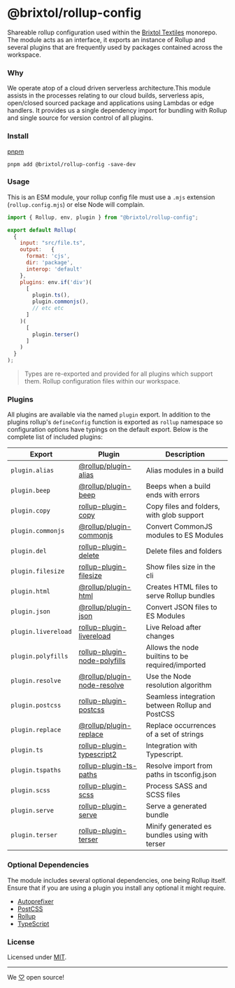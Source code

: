 # @brixtol/rollup-config

Shareable rollup configuration used within the [Brixtol Textiles](https://brixtoltextiles.com) monorepo. The module acts as an interface, it exports an instance of Rollup and several plugins that are frequently used by packages contained across the workspace.

### Why

We operate atop of a cloud driven serverless architecture.This module assists in the processes relating to our cloud builds, serverless apis, open/closed sourced package and applications using Lambdas or edge handlers. It provides us a single dependency import for bundling with Rollup and single source for version control of all plugins.

### Install

[pnpm](https://pnpm.js.org/en/cli/install)

```cli
pnpm add @brixtol/rollup-config -save-dev
```

### Usage

This is an ESM module, your rollup config file must use a `.mjs` extension (`rollup.config.mjs`) or else Node will complain.

<!-- prettier-ignore -->
```js
import { Rollup, env, plugin } from "@brixtol/rollup-config";

export default Rollup(
  {
    input: "src/file.ts",
    output:   {
      format: 'cjs',
      dir: 'package',
      interop: 'default'
    },
    plugins: env.if('div')(
      [
        plugin.ts(),
        plugin.commonjs(),
        // etc etc
      ]
    )(
      [
        plugin.terser()
      ]
    )
  }
);
```

> Types are re-exported and provided for all plugins which support them. Rollup configuration files within our workspace.

### Plugins

All plugins are available via the named `plugin` export. In addition to the plugins rollup's `defineConfig` function is exported as `rollup` namespace so configuration options have typings on the default export. Below is the complete list of included plugins:

| Export              | Plugin                                               | Description                                      |
| ------------------- | ---------------------------------------------------- | ------------------------------------------------ |
| `plugin.alias`      | [@rollup/plugin-alias](https://git.io/JuTc9)         | Alias modules in a build                         |
| `plugin.beep`       | [@rollup/plugin-beep](https://git.io/JuTEW)          | Beeps when a build ends with errors              |
| `plugin.copy`       | [rollup-plugin-copy](https://git.io/JuTux)           | Copy files and folders, with glob support        |
| `plugin.commonjs`   | [@rollup/plugin-commonjs](https://git.io/JuTcI)      | Convert CommonJS modules to ES Modules           |
| `plugin.del`        | [rollup-plugin-delete](https://git.io/JuTz3)         | Delete files and folders                         |
| `plugin.filesize`   | [rollup-plugin-filesize](https://git.io/JuTzw)       | Show files size in the cli                       |
| `plugin.html`       | [@rollup/plugin-html](https://git.io/JuTWL)          | Creates HTML files to serve Rollup bundles       |
| `plugin.json`       | [@rollup/plugin-json](https://git.io/JuTni)          | Convert JSON files to ES Modules                 |
| `plugin.livereload` | [rollup-plugin-livereload](https://git.io/JuTu8)     | Live Reload after changes                        |
| `plugin.polyfills`  | [rollup-plugin-node-polyfills](https://git.io/JuTuV) | Allows the node builtins to be required/imported |
| `plugin.resolve`    | [@rollup/plugin-node-resolve](https://git.io/JOqCR)  | Use the Node resolution algorithm                |
| `plugin.postcss`    | [rollup-plugin-postcss](https://git.io/JuEZg)        | Seamless integration between Rollup and PostCSS  |
| `plugin.replace`    | [@rollup/plugin-replace](https://git.io/JuTcC)       | Replace occurrences of a set of strings          |
| `plugin.ts`         | [rollup-plugin-typescript2](https://git.io/JuEpw)    | Integration with Typescript.                     |
| `plugin.tspaths`    | [rollup-plugin-ts-paths](https://git.io/JuTEV)       | Resolve import from paths in tsconfig.json       |
| `plugin.scss`       | [rollup-plugin-scss](https://git.io/JuEZp)           | Process SASS and SCSS files                      |
| `plugin.serve`      | [rollup-plugin-serve](https://git.io/JuTuq)          | Serve a generated bundle                         |
| `plugin.terser`     | [rollup-plugin-terser](https://git.io/JuTz5)         | Minify generated es bundles using with terser    |

### Optional Dependencies

The module includes several optional dependencies, one being Rollup itself. Ensure that if you are using a plugin you install any optional it might require.

- [Autoprefixer](https://github.com/postcss/autoprefixer)
- [PostCSS](https://github.com/postcss/postcss)
- [Rollup](https://rollupjs.org/guide/en/)
- [TypeScript](https://www.typescriptlang.org/)

### License

Licensed under [MIT](#LICENCE).

---

We [♡](https://www.brixtoltextiles.com/discount/4D3V3L0P3RS]) open source!
